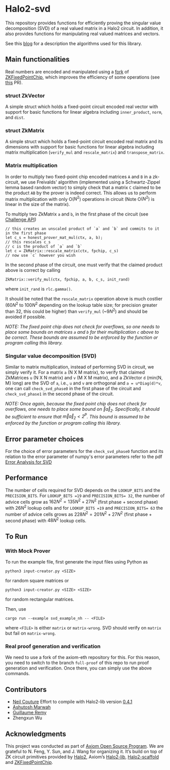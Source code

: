 # Halo2-svd

This repository provides functions for efficiently proving the singular value decomposition (SVD) of a real valued matrix in a Halo2 circuit. In addition, it also provides functions for manipulating real valued matrices and vectors.

See this [blog](https://hackmd.io/@SQko9rCYRT67XG7dx6zaRQ/r1cWTJEfT) for a description the algorithms used for this library.

## Main functionalities

Real numbers are encoded and manipulated using a [fork](https://github.com/goforashutosh/ZKFixedPointChip) of [ZKFixedPointChip](https://github.com/DCMMC/ZKFixedPointChip), which improves the efficiency of some operations (see [this](https://github.com/DCMMC/ZKFixedPointChip/pull/1) PR).

### struct ZkVector

A simple struct which holds a fixed-point circuit encoded real vector with support for basic functions for linear algebra including `inner_product`, `norm`, and `dist`.

### struct ZkMatrix

A simple struct which holds a fixed-point circuit encoded real matrix and its dimensions with support for basic functions for linear algebra including matrix multiplication (`verify_mul` and `rescale_matrix`) and `transpose_matrix`.

### Matrix multiplication

In order to multiply two fixed-point chip encoded matrices `A` and `B` in a zk-circuit, we use Freivalds' algorithm (implemented using a Schwartz-Zippel lemma based random vector) to simply check that a matrix `C` claimed to be the product `AB` by the prover is indeed correct. This allows us to perform matrix multiplication with only O($N^2$) operations in circuit (Note O$(N^2)$ is linear in the size of the matrix).

To multiply two ZkMatrix `a` and `b`, in the first phase of the circuit (see [Challenge API](https://hackmd.io/@axiom/SJw3p-qX3))

```
// this creates an unscaled product of `a` and `b` and commits to it in the first phase
let c_s = honest_prover_mat_mul(ctx, a, b);
// this rescales c_s
// c is the product of `a` and `b`
let c = ZkMatrix::rescale_matrix(ctx, fpchip, c_s)
// now use `c` however you wish
```

In the second phase of the circuit, one must verify that the claimed product above is correct by calling

```
ZkMatrix::verify_mul(ctx, fpchip, a, b, c_s, init_rand)
```

where `init_rand` is `rlc.gamma()`.

It should be noted that the `rescale_matrix` operation above is much costlier ($60N^2$ to $100N^2$ depending on the lookup table size; for precision greater than 32, this could be higher) than `verify_mul` (~$9N^2$) and should be avoided if possible.

_NOTE: The fixed point chip does not check for overflows, so one needs to place some bounds on matrices `a` and `b` for their multiplication `c` above to be correct. These bounds are assumed to be enforced by the function or program calling this library._

### Singular value decomposition (SVD)

Similar to matrix multiplication, instead of performing SVD in circuit, we simply verify it. For a matrix `a` (N X M matrix), to verify that claimed ZkMatrices `u` (N X N matrix) and `v` (M X M matrix), and a ZkVector `d` (min{N, M} long) are the SVD of `a`, i.e., `u` and `v` are orthogonal and `a = u*Diag(d)*v`, one can call `check_svd_phase0` in the first phase of the circuit and `check_svd_phase1` in the second phase of the circuit.

_NOTE: Once again, because the fixed point chip does not check for overflows, one needs to place some bound on $\Vert a \Vert_2$. Specifically, it should be sufficient to ensure that $m \Vert a \Vert_2 < 2^P$. This bound is assumed to be enforced by the function or program calling this library._

## Error parameter choices

For the choice of error parameters for the `check_svd_phase0` function and its relation to the error parameter of numpy's error parameters refer to the pdf [Error Analysis for SVD](<./Error Analysis for SVD.pdf>)

## Performance

The number of cells required for SVD depends on the `LOOKUP_BITS` and the `PRECISION_BITS`. For `LOOKUP_BITS =19` and `PRECISION_BITS= 32`, the number of advice cells grow as $162N^2 = 135N^2 + 27N^2$ (first phase + second phase) with $26N^2$ lookup cells and for `LOOKUP_BITS =19` and `PRECISION_BITS= 63` the number of advice cells grows as $228N^2 = 201N^2 + 27N^2$ (first phase + second phase) with $48N^2$ lookup cells.

## To Run

### With Mock Prover

To run the example file, first generate the input files using Python as

```
python3 input-creator.py <SIZE>
```

for random square matrices or

```
python3 input-creator.py <SIZE> <SIZE>
```

for random rectangular matrices.

Then, use

```
cargo run --example svd_example_nh -- <FILE>
```

where `<FILE>` is either `matrix` or `matrix-wrong`. SVD should verify on `matrix` but fail on `matrix-wrong`.

### Real proof generation and verification

We need to use a fork of the axiom-eth repository for this. For this reason, you need to switch to the branch `full-proof` of this repo to run proof generation and verification. Once there, you can simply use the above commands.

## Contributors

- [Neil Couture](https://github.com/neilcouture) Effort to compile with Halo2-lib version [0.4.1](https://github.com/axiom-crypto/halo2-lib/tree/v0.4.1)
- [Ashutosh Marwah](https://github.com/goforashutosh)
- [Guillaume Remy](https://github.com/GuillaumeRemy92)
- Zhengxun Wu

## Acknowledgments

This project was conducted as part of [Axiom Open Source Program](https://www.axiom.xyz/open-source). We are grateful to N. Feng, Y. Sun, and J. Wang for organizing it. It’s build on top of ZK circuit primitives provided by [Halo2](https://github.com/privacy-scaling-explorations/halo2), Axiom’s [Halo2-lib](https://github.com/axiom-crypto/halo2-lib), [Halo2-scaffold](https://github.com/axiom-crypto/halo2-scaffold) and [ZKFixedPointChip](https://github.com/DCMMC/ZKFixedPointChip).
